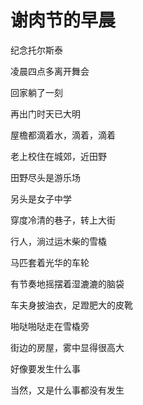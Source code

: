   

# 谢肉节的早晨

纪念托尔斯泰

  

凌晨四点多离开舞会

回家躺了一刻

再出门时天已大明

屋檐都滴着水，滴着，滴着

老上校住在城郊，近田野

田野尽头是游乐场

另头是女子中学

穿度冷清的巷子，转上大街

行人，淌过运木柴的雪橇

马匹套着光华的车轮

有节奏地摇摆着湿漉漉的脑袋

车夫身披油衣，足蹬肥大的皮靴

啪哒啪哒走在雪橇旁

街边的房屋，雾中显得很高大

好像要发生什么事

当然，又是什么事都没有发生